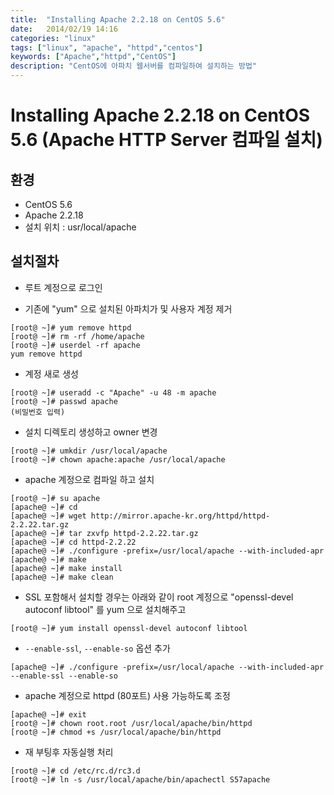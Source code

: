 ```yaml
---
title:  "Installing Apache 2.2.18 on CentOS 5.6"
date:   2014/02/19 14:16
categories: "linux"
tags: ["linux", "apache", "httpd","centos"]
keywords: ["Apache","httpd","CentOS"]
description: "CentOS에 아파치 웹서버를 컴파일하여 설치하는 방법"
---
```


# Installing Apache 2.2.18 on CentOS 5.6 (Apache HTTP Server 컴파일 설치)

## 환경

- CentOS 5.6
- Apache 2.2.18
- 설치 위치 : usr/local/apache

## 설치절차

- 루트 계정으로 로그인

-  기존에 "yum" 으로 설치된 아파치가 및 사용자 계정 제거

```
[root@ ~]# yum remove httpd
[root@ ~]# rm -rf /home/apache
[root@ ~]# userdel -rf apache	
yum remove httpd
```

- 계정 새로 생성

```
[root@ ~]# useradd -c "Apache" -u 48 -m apache
[root@ ~]# passwd apache
(비밀번호 입력)	
```

- 설치 디렉토리 생성하고 owner 변경

```
[root@ ~]# umkdir /usr/local/apache
[root@ ~]# chown apache:apache /usr/local/apache
```

- apache 계정으로 컴파일 하고 설치

```
[root@ ~]# su apache
[apache@ ~]# cd
[apache@ ~]# wget http://mirror.apache-kr.org/httpd/httpd-2.2.22.tar.gz
[apache@ ~]# tar zxvfp httpd-2.2.22.tar.gz
[apache@ ~]# cd httpd-2.2.22
[apache@ ~]# ./configure -prefix=/usr/local/apache --with-included-apr
[apache@ ~]# make
[apache@ ~]# make install
[apache@ ~]# make clean	
```

- SSL 포함해서 설치할 경우는 아래와 같이 root 계정으로 "openssl-devel autoconf libtool" 를 yum 으로 설치해주고

```
[root@ ~]# yum install openssl-devel autoconf libtool	
```

- `--enable-ssl`, `--enable-so` 옵션 추가

```
[apache@ ~]# ./configure -prefix=/usr/local/apache --with-included-apr --enable-ssl --enable-so	
```

- apache 계정으로 httpd (80포트) 사용 가능하도록 조정

```
[apache@ ~]# exit
[root@ ~]# chown root.root /usr/local/apache/bin/httpd
[root@ ~]# chmod +s /usr/local/apache/bin/httpd	
```

- 재 부팅후 자동실행 처리

```
[root@ ~]# cd /etc/rc.d/rc3.d
[root@ ~]# ln -s /usr/local/apache/bin/apachectl S57apache	
```